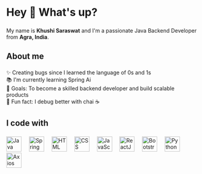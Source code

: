 <h1 align="left">Hey 👋 What's up?</h1>

###

<p align="left">My name is <strong>Khushi Saraswat</strong> and I'm a passionate Java Backend Developer from <strong>Agra, India</strong>.</p>

###

<h2 align="left">About me</h2>

###

<p align="left">
✨ Creating bugs since I learned the language of 0s and 1s <br>
📚 I'm currently learning Spring Ai <br>
🎯 Goals: To become a skilled backend developer and build scalable products <br>
🎲 Fun fact: I debug better with chai ☕
</p>

###

<h2 align="left">I code with</h2>

###

<div align="left">
  <!-- Java -->
  <img src="https://cdn.jsdelivr.net/gh/devicons/devicon/icons/java/java-original.svg" height="40" alt="Java logo" />
  <img width="12" />

  <!-- Spring Boot -->
  <img src="https://cdn.jsdelivr.net/gh/devicons/devicon/icons/spring/spring-original.svg" height="40" alt="Spring Boot logo" />
  <img width="12" />

  <!-- HTML -->
  <img src="https://cdn.jsdelivr.net/gh/devicons/devicon/icons/html5/html5-original.svg" height="40" alt="HTML logo" />
  <img width="12" />

  <!-- CSS -->
  <img src="https://cdn.jsdelivr.net/gh/devicons/devicon/icons/css3/css3-original.svg" height="40" alt="CSS logo" />
  <img width="12" />

  <!-- JavaScript -->
  <img src="https://cdn.jsdelivr.net/gh/devicons/devicon/icons/javascript/javascript-original.svg" height="40" alt="JavaScript logo" />
  <img width="12" />

  <!-- ReactJS -->
  <img src="https://cdn.jsdelivr.net/gh/devicons/devicon/icons/react/react-original.svg" height="40" alt="ReactJS logo" />
  <img width="12" />

  <!-- Bootstrap -->
  <img src="https://cdn.jsdelivr.net/gh/devicons/devicon/icons/bootstrap/bootstrap-original.svg" height="40" alt="Bootstrap logo" />
  <img width="12" />

  <!-- Python -->
<img src="https://cdn.jsdelivr.net/gh/devicons/devicon/icons/python/python-original.svg" height="40" alt="Python logo" />
<img width="12" />

  <!-- Axios (custom icon as devicon doesn't have one) -->
  <img src="https://axios-http.com/assets/logo.svg" height="40" alt="Axios logo" />
</div>
